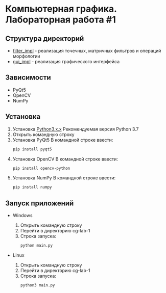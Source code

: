 # Компьютерная графика. Лабораторная работа #1

## Структура директорий

- [filter_impl](filter_impl) - реализация точечных, матричных фильтров и операций морфологии
- [gui_impl](gui_impl) - реализация графического интерфейса

## Зависимости
- PyQt5
- OpenCV
- NumPy

## Установка

1. Установка [Python3.x.x](http://www.python.org/downloads/)
   Рекомендуемая версия Python 3.7
2. Открыть командную строку
3. Установка PyQt5
   В командной строке ввести:
   ```bash
   pip install pyqt5
   ```
4. Установка OpenCV
   В командной строке ввести:
   ```bash
   pip install opencv-python
   ```
5. Установка NumPy
   В командной строке ввести:
   ```bash
   pip install numpy
   ```

 ## Запуск приложений

- Windows
    1. Открыть командную строку
    2. Перейти в директорию cg-lab-1
    3. Строка запуска:
        ```bash
        python main.py
        ```

- Linux
    1. Открыть командную строку
    2. Перейти в директорию cg-lab-1
    3. Строка запуска:
        ```bash
        python3 main.py
        ```
